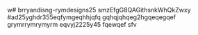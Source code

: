 w# brryandisng-rymdesigns25
smzEfgG8QAGithsnkWhQkZwxy
#ad25yghdr355eqfymgeqhhjqfq
gqhqjqhqeg2hgqeqegqef
grymrrymrymyrm
eqvyj2225y45
fqewqef
sfv
